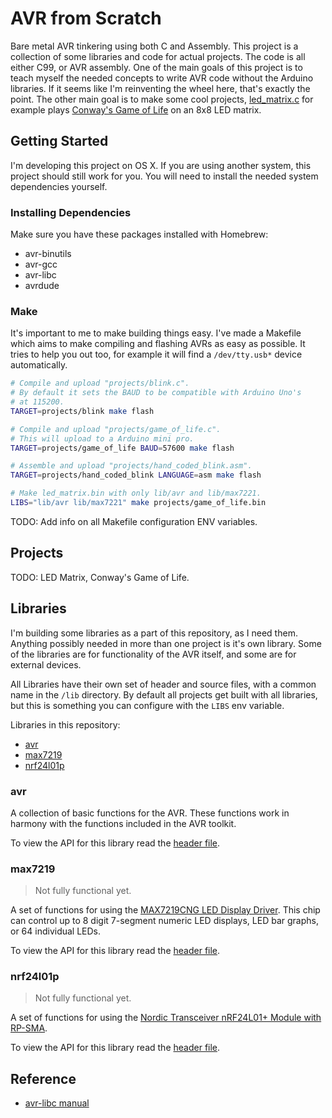 # AVR from Scratch

Bare metal AVR tinkering using both C and Assembly. This project is a collection of some libraries and code for actual projects. The code is all either C99, or AVR assembly. One of the main goals of this project is to teach myself the needed concepts to write AVR code without the Arduino libraries. If it seems like I'm reinventing the wheel here, that's exactly the point. The other main goal is to make some cool projects, [led_matrix.c](https://github.com/nixpulvis/avr/blob/master/led_matrix.c) for example plays [Conway's Game of Life](http://en.wikipedia.org/wiki/Conway's_Game_of_Life) on an 8x8 LED matrix.

## Getting Started

I'm developing this project on OS X. If you are using another system, this project should still work for you. You will need to install the needed system dependencies yourself.

### Installing Dependencies

Make sure you have these packages installed with Homebrew:

- avr-binutils
- avr-gcc
- avr-libc
- avrdude

### Make

It's important to me to make building things easy. I've made a Makefile which aims to make compiling and flashing AVRs as easy as possible. It tries to help you out too, for example it will find a `/dev/tty.usb*` device automatically.

```sh
# Compile and upload "projects/blink.c".
# By default it sets the BAUD to be compatible with Arduino Uno's
# at 115200.
TARGET=projects/blink make flash

# Compile and upload "projects/game_of_life.c".
# This will upload to a Arduino mini pro.
TARGET=projects/game_of_life BAUD=57600 make flash

# Assemble and upload "projects/hand_coded_blink.asm".
TARGET=projects/hand_coded_blink LANGUAGE=asm make flash

# Make led_matrix.bin with only lib/avr and lib/max7221.
LIBS="lib/avr lib/max7221" make projects/game_of_life.bin
```

TODO: Add info on all Makefile configuration ENV variables.

## Projects

TODO: LED Matrix, Conway's Game of Life.

## Libraries

I'm building some libraries as a part of this repository, as I need them. Anything possibly needed in more than one project is it's own library. Some of the libraries are for functionality of the AVR itself, and some are for external devices.

All Libraries have their own set of header and source files, with a common name in the `/lib` directory. By default all projects get built with all libraries, but this is something you can configure with the `LIBS` env variable.

Libraries in this repository:

- [avr](#avr)
- [max7219](#max7219)
- [nrf24l01p](#nrf24l01p)

### avr

A collection of basic functions for the AVR. These functions work in harmony with the functions included in the AVR toolkit.

To view the API for this library read the [header file](https://github.com/nixpulvis/avr/blob/master/lib/avr.h).

### max7219

> Not fully functional yet.

A set of functions for using the [MAX7219CNG LED Display Driver](https://www.sparkfun.com/products/9622). This chip can control up to 8 digit 7-segment numeric LED displays, LED bar graphs, or 64 individual LEDs.

To view the API for this library read the [header file](https://github.com/nixpulvis/avr/blob/master/lib/max7219.h).

### nrf24l01p

> Not fully functional yet.

A set of functions for using the [Nordic Transceiver nRF24L01+ Module with RP-SMA](https://www.sparkfun.com/products/705).

To view the API for this library read the [header file](https://github.com/nixpulvis/avr/blob/master/lib/nrf24l01p.h).

## Reference

- [avr-libc manual](http://www.nongnu.org/avr-libc/user-manual/pages.html)